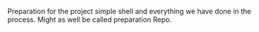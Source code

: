 Preparation for the project simple shell and everything we have done in the process. 
Might as well be called preparation Repo.
